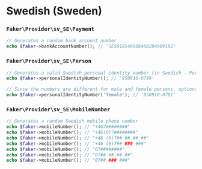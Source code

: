 # Swedish (Sweden)

### `Faker\Provider\sv_SE\Payment`

```php
// Generates a random bank account number
echo $faker->bankAccountNumber(); // "SE5018548608468284909192"
```

### `Faker\Provider\sv_SE\Person`

```php
// Generates a valid Swedish personal identity number (in Swedish - Personnummer)
echo $faker->personalIdentityNumber(); // '950910-0799'

// Since the numbers are different for male and female persons, optionally you can specify gender.
echo $faker->personalIdentityNumber('female'); // '950910-0781'
```

### `Faker\Provider\sv_SE\MobileNumber`

```php
// Generates a random Swedish mobile phone number
echo $faker->mobileNumber(); // "+467########"
echo $faker->mobileNumber(); // "+46(0)7########"
echo $faker->mobileNumber(); // "+46 (0)7## ## ## ##"
echo $faker->mobileNumber(); // "+46 (0)7## ### ###"
echo $faker->mobileNumber(); // "07########"
echo $faker->mobileNumber(); // "07## ## ## ##"
echo $faker->mobileNumber(); // "07## ### ###"
```
